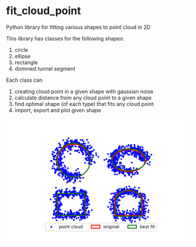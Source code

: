 # fit_cloud_point
Python library for fitting various shapes to point cloud in 2D

This library has classes for the following shapes:
1) circle
2) ellipse
3) rectangle
4) dommed tunnel segment

Each class can
1) creating cloud point in a given shape with gaussian noise
2) calculate distance from any cloud point to a given shape
3) find optimal shape (of each type) that fits any cloud point
4) import, export and plot given shape

![Screenshot](fit_point_cloud.png)
